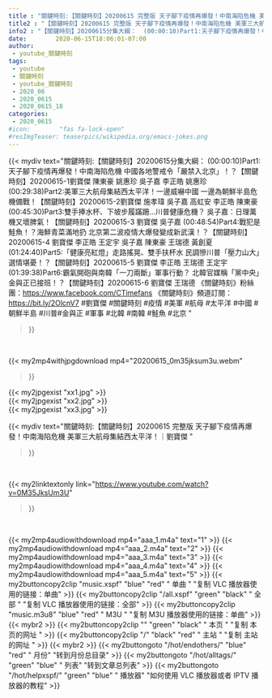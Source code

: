 ```yaml
---
title : "關鍵時刻:【關鍵時刻】20200615 完整版 天子腳下疫情再爆發！中南海陷危機 美軍三大航母集結西太平洋！｜劉寶傑 "
title2 : "【關鍵時刻】20200615 完整版 天子腳下疫情再爆發！中南海陷危機 美軍三大航母集結西太平洋！｜劉寶傑 "
info2 : "【關鍵時刻】20200615分集大綱：  (00:00:10)Part1:天子腳下疫情再爆發！中南海陷危機 中國各地警戒令「嚴禁入北京」！？【關鍵時刻】20200615-1劉寶傑 陳東豪 姚惠珍 吳子嘉 李正皓 姚惠珍  (00:29:38)Part2:美軍三大航母集結西太平洋！一邊威嚇中國 一邊為朝鮮半島危機備戰！【關鍵時刻】20200615-2劉寶傑 施孝瑋 吳子嘉 高虹安 李正皓 陳東豪  (00:45:30)Part3:雙手捧水杯、下坡步履蹣跚…川普健康危機？ 吳子嘉：日理萬機又壞脾氣！【關鍵時刻】20200615-3 劉寶傑 吳子嘉  (00:48:54)Part4:戰犯是鮭魚！？海鮮青菜滿地扔 北京第二波疫情大爆發變成新武漢！？【關鍵時刻】20200615-4 劉寶傑 李正皓 王定宇 吳子嘉 陳東豪 王瑞德 黃創夏  (01:24:40)Part5:「健康亮紅燈」走路搖晃、雙手扶杯水 民調慘川普「壓力山大」選情堪憂！？【關鍵時刻】20200615-5 劉寶傑 李正皓 王瑞德 王定宇  (01:39:38)Part6:霸氣開砲與南韓「一刀兩斷」軍事行動？ 北韓官媒稱「黨中央」金與正已接班！？【關鍵時刻】20200615-6 劉寶傑 王瑞德  《關鍵時刻》粉絲團：https://www.facebook.com/CTimefans 《關鍵時刻》頻道訂閱：https://bit.ly/2OlcnV7  #劉寶傑 #關鍵時刻 #疫情 #美軍 #航母 #太平洋 #中國 #朝鮮半島 #川普#金與正 #軍事 #北韓 #南韓 #鮭魚 #北京 "
date:        2020-06-15T18:06:01-07:00
author:
 - youtube_關鍵時刻
tags:
 - youtube
 - 關鍵時刻
 - youtube_關鍵時刻
 - 2020_06
 - 2020_0615
 - 2020_0615_18
categories:
 - 2020_0615
#icon:        "fas fa-lock-open"
#resImgTeaser: teaserpics/wikipedia.org/emacs-jokes.png
---
```


{{< mydiv text="關鍵時刻:【關鍵時刻】20200615分集大綱：  (00:00:10)Part1:天子腳下疫情再爆發！中南海陷危機 中國各地警戒令「嚴禁入北京」！？【關鍵時刻】20200615-1劉寶傑 陳東豪 姚惠珍 吳子嘉 李正皓 姚惠珍  (00:29:38)Part2:美軍三大航母集結西太平洋！一邊威嚇中國 一邊為朝鮮半島危機備戰！【關鍵時刻】20200615-2劉寶傑 施孝瑋 吳子嘉 高虹安 李正皓 陳東豪  (00:45:30)Part3:雙手捧水杯、下坡步履蹣跚…川普健康危機？ 吳子嘉：日理萬機又壞脾氣！【關鍵時刻】20200615-3 劉寶傑 吳子嘉  (00:48:54)Part4:戰犯是鮭魚！？海鮮青菜滿地扔 北京第二波疫情大爆發變成新武漢！？【關鍵時刻】20200615-4 劉寶傑 李正皓 王定宇 吳子嘉 陳東豪 王瑞德 黃創夏  (01:24:40)Part5:「健康亮紅燈」走路搖晃、雙手扶杯水 民調慘川普「壓力山大」選情堪憂！？【關鍵時刻】20200615-5 劉寶傑 李正皓 王瑞德 王定宇  (01:39:38)Part6:霸氣開砲與南韓「一刀兩斷」軍事行動？ 北韓官媒稱「黨中央」金與正已接班！？【關鍵時刻】20200615-6 劉寶傑 王瑞德  《關鍵時刻》粉絲團：https://www.facebook.com/CTimefans 《關鍵時刻》頻道訂閱：https://bit.ly/2OlcnV7  #劉寶傑 #關鍵時刻 #疫情 #美軍 #航母 #太平洋 #中國 #朝鮮半島 #川普#金與正 #軍事 #北韓 #南韓 #鮭魚 #北京 "
>}}
<br>


{{< my2mp4withjpgdownload mp4="20200615_0m35jksum3u.webm"
>}}

{{< my2jpgexist "xx1.jpg" >}}<br>
{{< my2jpgexist "xx2.jpg" >}}<br>
{{< my2jpgexist "xx3.jpg" >}}<br>



{{< mydiv text="關鍵時刻:【關鍵時刻】20200615 完整版 天子腳下疫情再爆發！中南海陷危機 美軍三大航母集結西太平洋！｜劉寶傑 "
>}}
<br>

{{< my2linktextonly link="https://www.youtube.com/watch?v=0M35JksUm3U"
>}}


<br>

{{< my2mp4audiowithdownload mp4="aaa_1.m4a"    text="1" >}}
{{< my2mp4audiowithdownload mp4="aaa_2.m4a"    text="2" >}}
{{< my2mp4audiowithdownload mp4="aaa_3.m4a"    text="3" >}}
{{< my2mp4audiowithdownload mp4="aaa_4.m4a"    text="4" >}}
{{< my2mp4audiowithdownload mp4="aaa_5.m4a"    text="5" >}}
{{< my2buttoncopy2clip "music.xspf"        "blue"   "red"    " 单曲 "  "复制 VLC 播放器使用的链接：单曲" >}} {{< my2buttoncopy2clip "/all.xspf"         "green"  "black"  " 全部 "  "复制 VLC 播放器使用的链接：全部" >}} {{< my2buttoncopy2clip "music.m3u8"        "blue"   "red"    " M3U  "    "复制 M3U 播放器使用的链接：单曲" >}} {{< mybr2 >}} {{< my2buttoncopy2clip ""                  "green"  "black"  " 本页 "    "复制 本页的网址 " >}} {{< my2buttoncopy2clip "/"                 "black"  "red"    " 主站 "    "复制 主站的网址 " >}} {{< mybr2 >}} {{< my2buttongoto      "/hot/endothers/"   "blue"   "red"    " 月份"   "转到月份总目录" >}} {{< my2buttongoto      "/hot/alltags/"     "green"  "blue"   " 列表"   "转到文章总列表" >}} {{< my2buttongoto      "/hot/helpxspf/"    "green"  "blue"   " 播放器" "如何使用 VLC 播放器或者 IPTV 播放器的教程" >}} 
